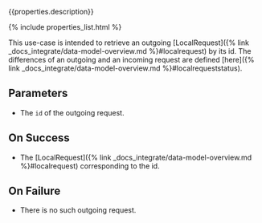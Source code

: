 {{properties.description}}

{% include properties_list.html %}

This use-case is intended to retrieve an outgoing [LocalRequest]({% link _docs_integrate/data-model-overview.md %}#localrequest)
by its id. The differences of an outgoing and an incoming request are defined [here]({% link _docs_integrate/data-model-overview.md %}#localrequeststatus).

## Parameters

- The `id` of the outgoing request.

## On Success

- The [LocalRequest]({% link _docs_integrate/data-model-overview.md %}#localrequest) corresponding to the id.

## On Failure

- There is no such outgoing request.
